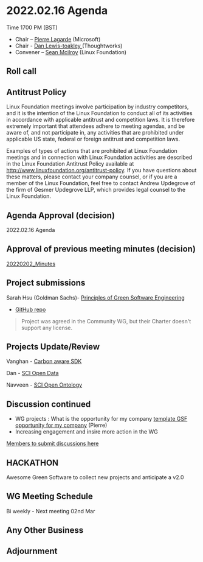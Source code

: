 # 2022.02.16 Agenda
Time 1700 PM (BST)

- Chair – [Pierre Lagarde](https://www.linkedin.com/in/pierlag/) (Microsoft) 
- Chair - [Dan Lewis-toakley ](https://www.linkedin.com/in/danlewistoakley/) (Thoughtworks)
- Convener – [Sean Mcilroy](https://www.linkedin.com/in/sean-mcilroy-bb3b5548/) (Linux Foundation)
  
## Roll call 
  
## Antitrust Policy
Linux Foundation meetings involve participation by industry competitors, and it is the intention of the Linux Foundation to conduct 
all of its activities in accordance with applicable antitrust and competition laws. 
It is therefore extremely important that attendees adhere to meeting agendas, and be aware of, and not participate in, any activities 
that are prohibited under applicable US state, federal or foreign antitrust and competition laws.

Examples of types of actions that are prohibited at Linux Foundation meetings and in connection with Linux Foundation activities are 
described in the Linux Foundation Antitrust Policy available at http://www.linuxfoundation.org/antitrust-policy. 
If you have questions about these matters, please contact your company counsel, or if you are a member of the Linux Foundation, 
feel free to contact Andrew Updegrove of the firm of Gesmer Updegrove LLP, which provides legal counsel to the Linux Foundation.
  
## Agenda Approval (decision) 
2022.02.16 Agenda
  
## Approval of previous meeting minutes (decision)
[20220202_Minutes](https://github.com/Green-Software-Foundation/innovation_wg/blob/main/Agenda_Minutes/20220202_minutes.md)

## Project submissions

Sarah Hsu (Goldman Sachs)- [Principles of Green Software Engineering](https://greensoftware.foundation/projects/principles-of-green-software-engineering)

- [GitHub repo](https://github.com/Green-Software-Foundation/Green_Software_principles)

> Project was agreed in the Community WG, but their Charter doesn't support any license.

## Projects Update/Review

Vanghan - [Carbon aware SDK](https://github.com/Green-Software-Foundation/carbon-aware-sdk)

Dan - [SCI Open Data](https://github.com/Green-Software-Foundation/sci-data)

Navveen - [SCI Open Ontology](https://docs.google.com/document/d/1nVwxhlJ03j1TfgVy3KA0Tr_GSxqWkl59wMToDA_oTrQ/edit?usp=sharing)

## Discussion continued

- WG projects : What is the opportunity for my company [template GSF opportunity for my company](https://docs.google.com/presentation/d/1oAE-twY9S-oVJv11ZLzibANzs1fSSy0H/edit?usp=sharing&ouid=109117708288446888148&rtpof=true&sd=true) (Pierre)
- Increasing engagement and insire more action in the WG

[Members to submit discussions here](https://github.com/Green-Software-Foundation/innovation_wg/discussions)

## HACKATHON

Awesome Green Software to collect new projects and anticipate a v2.0

## WG Meeting Schedule

Bi weekly - Next meeting 02nd Mar

## Any Other Business

## Adjournment




